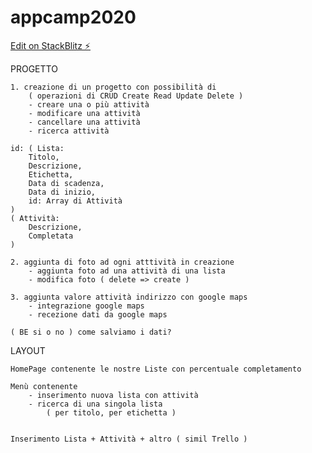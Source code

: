 # appcamp2020

[Edit on StackBlitz ⚡️](https://stackblitz.com/edit/appcamp2020)

PROGETTO

	1. creazione di un progetto con possibilità di
		( operazioni di CRUD Create Read Update Delete )
		- creare una o più attività
		- modificare una attività
		- cancellare una attività
		- ricerca attività
	
	id: ( Lista:
		Titolo,
		Descrizione,
		Etichetta,
		Data di scadenza,
		Data di inizio,
		id: Array di Attività
	)
	( Attività:
		Descrizione,
		Completata
	)

	2. aggiunta di foto ad ogni atttività in creazione
		- aggiunta foto ad una attività di una lista
		- modifica foto ( delete => create )
	
	3. aggiunta valore attività indirizzo con google maps
		- integrazione google maps
		- recezione dati da google maps
	
	( BE si o no ) come salviamo i dati?

LAYOUT
	
	HomePage contenente le nostre Liste con percentuale completamento
	
	Menù contenente
		- inserimento nuova lista con attività
		- ricerca di una singola lista
			( per titolo, per etichetta )
	
	
	Inserimento Lista + Attività + altro ( simil Trello )